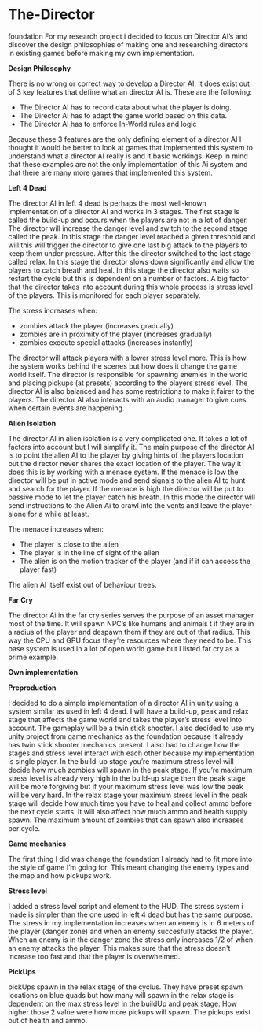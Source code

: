 # The-Director
foundation
For my research project i decided to focus on Director AI’s and discover the design philosophies of making one and researching directors in existing games before making my own implementation.

**Design Philosophy**

There is no wrong or correct way to develop a Director AI. It does exist out of 3 key features that define what an director AI is. These are the following:
-	The Director AI has to record data about what the player is doing.
-	The Director AI has to adapt the game world based on this data.
-	The Director AI has to enforce In-World rules and logic

Because these 3 features are the only defining element of a director AI I thought it would be better to look at games that implemented this system to understand what a director AI really is and it basic workings. Keep in mind that these examples are not the only implementation of this Ai system and that there are many more games that implemented this system.

**Left 4 Dead**

The director AI in left 4 dead is perhaps the most well-known implementation of a director AI and works in 3 stages. The first stage is called the build-up and occurs when the players are not in a lot of danger. The director will increase the danger level and switch to the second stage called the peak. In this stage the danger level reached a given threshold and will this will trigger the director to give one last big attack to the players to keep them under pressure. After this the director switched to the last stage called relax. In this stage the director slows down significantly and allow the players to catch breath and heal. In this stage the director also waits so restart the cycle but this is dependent on a number of factors. A big factor that the director takes into account during this whole process is stress level of the players. This is monitored for each player separately. 

The stress increases when:
- zombies attack the player (increases gradually)
- zombies are in proximity of the player (increases gradually)
- zombies execute special attacks (increases instantly)

The director will attack players with a lower stress level more. This is how the system works behind the scenes but how does it change the game world itself. The director is responsible for spawning enemies in the world and placing pickups (at presets) according to the players stress level. The director AI is also balanced and has some restrictions to make it fairer to the players. The director AI also interacts with an audio manager to give cues when certain events are happening. 

**Alien Isolation**

The director AI in alien isolation is a very complicated one. It takes a lot of factors into account but I will simplify it. The main purpose of the director AI is to point the alien AI to the player by giving hints of the players location but the director never shares the exact location of the player. The way it does this is by working with a menace system. If the menace is low the director will be put in active mode and send signals to the alien AI to hunt and search for the player. If the menace is high the director will be put to passive mode to let the player catch his breath. In this mode the director will send instructions to the Alien Ai to crawl into the vents and leave the player alone for a while at least. 

The menace increases when:
- The player is close to the alien
- The player is in the line of sight of the alien
- The alien is on the motion tracker of the player (and if it can access the player fast)

The alien AI itself exist out of behaviour trees.

**Far Cry**

The director Ai in the far cry series serves the purpose of an asset manager most of the time. It will spawn NPC’s like humans and animals t if they are in a radius of the player and despawn them if they are out of that radius. This way the CPU and GPU focus they’re resources where they need to be. This base system is used in a lot of open world game but I listed far cry as a prime example.

**Own implementation**

**Preproduction**

I decided to do a simple implementation of a director AI in unity using a system similar as used in left 4 dead. I will have a build-up, peak and relax stage that affects the game world and takes the player’s stress level into account. The gameplay will be a twin stick shooter. I also decided to use my unity project from game mechanics as the foundation because It already has twin stick shooter mechanics present. I also had to change how the stages and stress level interact with each other because my implementation is single player. In the build-up stage you’re maximum stress level will decide how much zombies will spawn in the peak stage. If you’re maximum stress level is already very high in the build-up stage then the peak stage will be more forgiving but if your maximum stress level was low the peak will be very hard. In the relax stage your maximum stress level in the peak stage will decide how much time you have to heal and collect ammo before the next cycle starts. It will also affect how much ammo and health supply spawn. The maximum amount of zombies that can spawn also increases per cycle.

**Game mechanics**

The first thing I did was change the foundation I already had to fit more into the style of game I’m going for. This meant changing the enemy types and the map and how pickups work.

**Stress level**

I added a stress level script and element to the HUD. The stress system i made is simpler than the one used in left 4 dead but has the same purpose. The stress in my implementation increases when an enemy is in 6 meters of the player (danger zone) and when an enemy succesfully atacks the player. When an enemy is in the danger zone the stress only increases 1/2 of when an enemy attacks the player. This makes sure that the stress doesn't increase too fast and that the player is overwhelmed.

**PickUps**

pickUps spawn in the relax stage of the cyclus. They have preset spawn locations on blue quads but how many will spawn in the relax stage is dependent on the max stress level in the buildUp and peak stage. How higher those 2 value were how more pickups will spawn. The pickups exist out of health and ammo.



